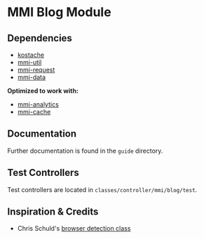 # MMI Blog Module


## Dependencies

* [kostache](https://github.com/zombor/KOstache)
* [mmi-util](https://github.com/memakeit/mmi-util)
* [mmi-request](https://github.com/memakeit/mmi-request)
* [mmi-data](https://github.com/memakeit/mmi-data)

**Optimized to work with:**

* [mmi-analytics](https://github.com/memakeit/mmi-analytics)
* [mmi-cache](https://github.com/memakeit/mmi-cache)

## Documentation

Further documentation is found in the `guide` directory.

## Test Controllers

Test controllers are located in `classes/controller/mmi/blog/test`.

## Inspiration &amp; Credits

* Chris Schuld's [browser detection class](http://chrisschuld.com/projects/browser-php-detecting-a-users-browser-from-php/)
